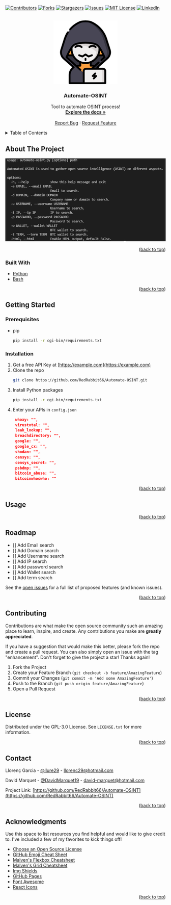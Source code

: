[![Contributors][contributors-shield]][contributors-url]
[![Forks][forks-shield]][forks-url]
[![Stargazers][stars-shield]][stars-url]
[![Issues][issues-shield]][issues-url]
[![MIT License][license-shield]][license-url]
[![LinkedIn][linkedin-shield]][linkedin-url]

<!-- PROJECT LOGO -->
<br />
<div align="center">
  <a href="https://github.com/RedRabbit66/Automate-OSINT">
    <img src="images/logo.png" alt="Logo" width="200" height="200">
  </a>

  <h3 align="center">Automate-OSINT</h3>

  <p align="center">
    Tool to automate OSINT process!
    <br />
    <a href="https://github.com/RedRabbit66/Automate-OSINT"><strong>Explore the docs »</strong></a>
    <br />
    <br />
    <a href="https://github.com/RedRabbit66/Automate-OSINT/issues">Report Bug</a>
    ·
    <a href="https://github.com/RedRabbit66/Automate-OSINT/issues">Request Feature</a>
  </p>
</div>

<!-- TABLE OF CONTENTS -->
<details>
  <summary>Table of Contents</summary>
  <ol>
    <li>
      <a href="#about-the-project">About The Project</a>
      <ul>
        <li><a href="#built-with">Built With</a></li>
      </ul>
    </li>
    <li>
      <a href="#getting-started">Getting Started</a>
      <ul>
        <li><a href="#prerequisites">Prerequisites</a></li>
        <li><a href="#installation">Installation</a></li>
      </ul>
    </li>
    <li><a href="#usage">Usage</a></li>
    <li><a href="#roadmap">Roadmap</a></li>
    <li><a href="#contributing">Contributing</a></li>
    <li><a href="#license">License</a></li>
    <li><a href="#contact">Contact</a></li>
    <li><a href="#acknowledgments">Acknowledgments</a></li>
  </ol>
</details>

<!-- ABOUT THE PROJECT -->

## About The Project

[![Product Name Screen Shot][product-screenshot]](https://example.com)

<p align="right">(<a href="#top">back to top</a>)</p>

### Built With

- [Python](https://www.python.org/)
- [Bash](https://www.gnu.org/software/bash/)

<p align="right">(<a href="#top">back to top</a>)</p>

<!-- GETTING STARTED -->

## Getting Started

### Prerequisites

- pip
  ```sh
  pip install -r cgi-bin/requirements.txt
  ```

### Installation

1. Get a free API Key at [https://example.com](https://example.com)
2. Clone the repo
   ```sh
   git clone https://github.com/RedRabbit66/Automate-OSINT.git
   ```
3. Install Python packages
   ```sh
   pip install -r cgi-bin/requirements.txt
   ```
4. Enter your APIs in `config.json`
   ```json
    whoxy: "",
    virustotal: "",
    leak_lookup: "",
    breachdirectory: "",
    google: "",
    google_cx: "",
    shodan: "",
    censys: "",
    censys_secret: "",
    psbdmp: "",
    bitcoin_abuse: "",
    bitcoinwhoswho: ""
   ```

<p align="right">(<a href="#top">back to top</a>)</p>

<!-- USAGE EXAMPLES -->

## Usage

<p align="right">(<a href="#top">back to top</a>)</p>

<!-- ROADMAP -->

## Roadmap

- [] Add Email search
- [] Add Domain search
- [] Add Username search
- [] Add IP search
- [] Add password search
- [] Add Wallet search
- [] Add term search

See the [open issues](https://github.com/RedRabbit66/Automate-OSINT/issues) for a full list of proposed features (and known issues).

<p align="right">(<a href="#top">back to top</a>)</p>

<!-- CONTRIBUTING -->

## Contributing

Contributions are what make the open source community such an amazing place to learn, inspire, and create. Any contributions you make are **greatly appreciated**.

If you have a suggestion that would make this better, please fork the repo and create a pull request. You can also simply open an issue with the tag "enhancement".
Don't forget to give the project a star! Thanks again!

1. Fork the Project
2. Create your Feature Branch (`git checkout -b feature/AmazingFeature`)
3. Commit your Changes (`git commit -m 'Add some AmazingFeature'`)
4. Push to the Branch (`git push origin feature/AmazingFeature`)
5. Open a Pull Request

<p align="right">(<a href="#top">back to top</a>)</p>

<!-- LICENSE -->

## License

Distributed under the GPL-3.0 License. See `LICENSE.txt` for more information.

<p align="right">(<a href="#top">back to top</a>)</p>

<!-- CONTACT -->

## Contact

Llorenç Garcia - [@llure29](https://twitter.com/llure29) - llorenc29@hotmail.com

David Marquet - [@DavidMarquet19](https://twitter.com/DavidMarquet19) - david-marquet@hotmail.com

Project Link: [https://github.com/RedRabbit66/Automate-OSINT](https://github.com/RedRabbit66/Automate-OSINT)

<p align="right">(<a href="#top">back to top</a>)</p>

<!-- ACKNOWLEDGMENTS -->

## Acknowledgments

Use this space to list resources you find helpful and would like to give credit to. I've included a few of my favorites to kick things off!

- [Choose an Open Source License](https://choosealicense.com)
- [GitHub Emoji Cheat Sheet](https://www.webpagefx.com/tools/emoji-cheat-sheet)
- [Malven's Flexbox Cheatsheet](https://flexbox.malven.co/)
- [Malven's Grid Cheatsheet](https://grid.malven.co/)
- [Img Shields](https://shields.io)
- [GitHub Pages](https://pages.github.com)
- [Font Awesome](https://fontawesome.com)
- [React Icons](https://react-icons.github.io/react-icons/search)

<p align="right">(<a href="#top">back to top</a>)</p>

<!-- MARKDOWN LINKS & IMAGES -->
<!-- https://www.markdownguide.org/basic-syntax/#reference-style-links -->

[contributors-shield]: https://img.shields.io/github/contributors/RedRabbit66/Automate-OSINT?style=for-the-badge
[contributors-url]: https://github.com/RedRabbit66/Automate-OSINT/graphs/contributors
[forks-shield]: https://img.shields.io/github/forks/RedRabbit66/Automate-OSINT?style=for-the-badge
[forks-url]: https://github.com/RedRabbit66/Automate-OSINT/network/members
[stars-shield]: https://img.shields.io/github/stars/RedRabbit66/Automate-OSINT?style=for-the-badge
[stars-url]: https://github.com/RedRabbit66/Automate-OSINT/stargazers
[issues-shield]: https://img.shields.io/github/issues/RedRabbit66/Automate-OSINT?style=for-the-badge
[issues-url]: https://github.com/RedRabbit66/Automate-OSINT/issues
[license-shield]: https://img.shields.io/github/license/RedRabbit66/Automate-OSINT?style=for-the-badge
[license-url]: https://github.com/RedRabbit66/Automate-OSINT/blob/main/LICENSE
[linkedin-shield]: https://img.shields.io/badge/-LinkedIn-black.svg?style=for-the-badge&logo=linkedin&colorB=555
[linkedin-url]: https://www.linkedin.com/in/lloren%C3%A7garciacaus
[product-screenshot]: images/screenshot.png
